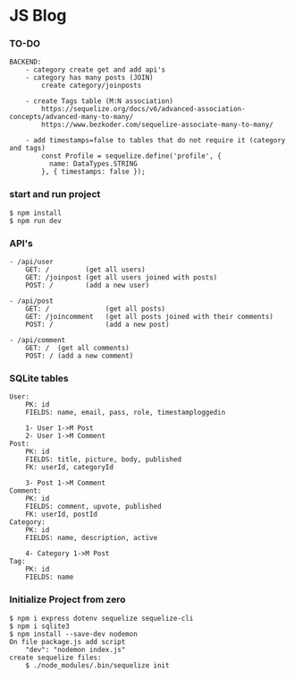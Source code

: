 # JS Blog

### TO-DO
	BACKEND:
		- category create get and add api's
		- category has many posts (JOIN)
			create category/joinposts
			
		- create Tags table (M:N association)
			https://sequelize.org/docs/v6/advanced-association-concepts/advanced-many-to-many/
			https://www.bezkoder.com/sequelize-associate-many-to-many/
			
		- add timestamps=false to tables that do not require it (category and tags)
			const Profile = sequelize.define('profile', {
			  name: DataTypes.STRING
			}, { timestamps: false });

### start and run project
	$ npm install
	$ npm run dev

### API's
	- /api/user
		GET: /         (get all users)
		GET: /joinpost (get all users joined with posts)
		POST: /        (add a new user)

	- /api/post
		GET: /  			(get all posts)
		GET: /joincomment 	(get all posts joined with their comments)
		POST: / 			(add a new post)
	
	- /api/comment
		GET: /  (get all comments)
		POST: / (add a new comment)

### SQLite tables
	User:
		PK: id
		FIELDS: name, email, pass, role, timestamploggedin

		1- User 1->M Post
		2- User 1->M Comment
	Post:
		PK: id
		FIELDS: title, picture, body, published
		FK: userId, categoryId		

		3- Post 1->M Comment
	Comment:
		PK: id
		FIELDS: comment, upvote, published
		FK: userId, postId
	Category:
		PK: id
		FIELDS: name, description, active

		4- Category 1->M Post
	Tag:
		PK: id
		FIELDS: name

### Initialize Project from zero
	$ npm i express dotenv sequelize sequelize-cli
	$ npm i sqlite3
	$ npm install --save-dev nodemon
	On file package.js add script
		"dev": "nodemon index.js"
	create sequelize files:
		$ ./node_modules/.bin/sequelize init
